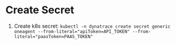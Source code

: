 # Create Secret

1. Create k8s secret: `kubectl -n dynatrace create secret generic oneagent --from-literal="apiToken=API_TOKEN" --from-literal="paasToken=PAAS_TOKEN"`

